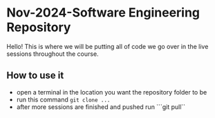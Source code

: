 # Nov-2024-Software Engineering Repository

Hello!  This is where we will be putting all of code we go over in the live sessions throughout the course.  

## How to use it
- open a terminal in the location you want the repository folder to be
- run this command ```git clone ... ```
- after more sessions are finished and pushed run ```git pull``

